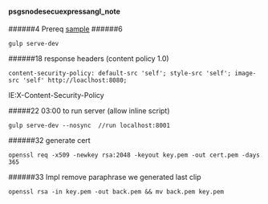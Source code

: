 #### psgsnodesecuexpressangl_note
######4 Prereq
[sample](https://github.com/clarkio/vulnerable-app)
######6
```
gulp serve-dev
```

######18
response headers (content policy 1.0)
```
content-security-policy: default-src 'self'; style-src 'self'; image-src 'self' http://loaclhost:8080;
```
IE:X-Content-Security-Policy

#####22
03:00 to run server (allow inline script)
```
gulp serve-dev --nosync  //run localhost:8001
```

######32 generate cert
```
openssl req -x509 -newkey rsa:2048 -keyout key.pem -out cert.pem -days 365
```
######33 Impl
remove paraphrase we generated last clip
```
openssl rsa -in key.pem -out back.pem && mv back.pem key.pem
```
